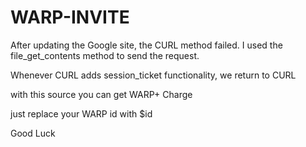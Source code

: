 # WARP-INVITE

After updating the Google site, the CURL method failed. I used the file_get_contents method to send the request.

Whenever CURL adds session_ticket functionality, we return to CURL

with this source you can get WARP+ Charge

just replace your WARP id with $id

Good Luck
